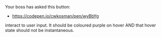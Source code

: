 Your boss has asked this button:

 - https://codepen.io/cwkosman/pen/wyBbYg

interact to user input. It should be coloured purple on hover AND that hover state should not be instantaneous.

